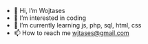 - 👋 Hi, I’m Wojtases
- 👀 I’m interested in coding
- 🌱 I’m currently learning js, php, sql, html, css
- 📫 How to reach me wjtases@gmail.com <br>

<!---
W0jtases/W0jtases is a ✨ special ✨ repository because its `README.md` (this file) appears on your GitHub profile.
You can click the Preview link to take a look at your changes.
--->

